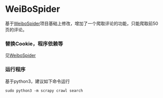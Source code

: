 # WeiBoSpider
基于[WeiboSpider](https://github.com/nghuyong/WeiboSpider)项目基础上修改，增加了一个爬取评论的功能，只能爬取前50页的评论。
### 替换Cookie，程序依赖等
见[WeiboSpider](https://github.com/nghuyong/WeiboSpider)

### 运行程序
基于python3，建议如下命令运行

    sudo python3 -m scrapy crawl search

